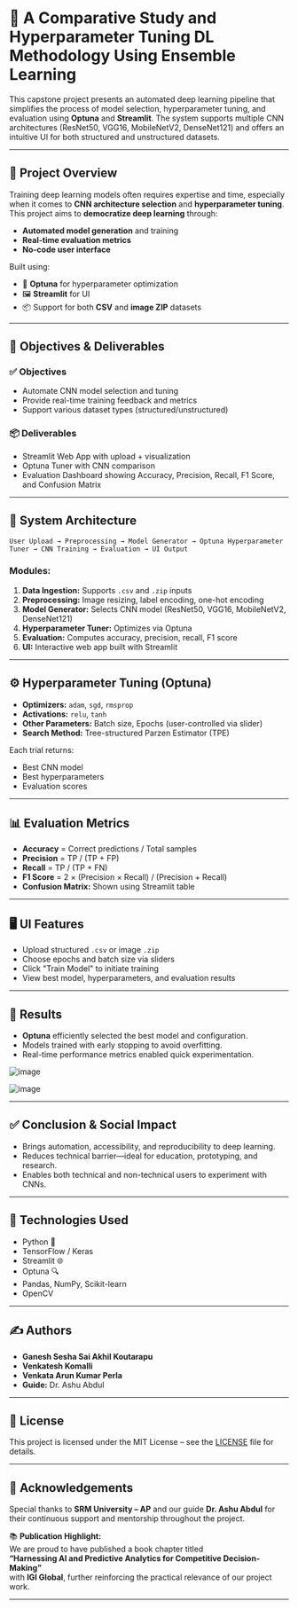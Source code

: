 # 🧠 A Comparative Study and Hyperparameter Tuning DL Methodology Using Ensemble Learning

This capstone project presents an automated deep learning pipeline that simplifies the process of model selection, hyperparameter tuning, and evaluation using **Optuna** and **Streamlit**. The system supports multiple CNN architectures (ResNet50, VGG16, MobileNetV2, DenseNet121) and offers an intuitive UI for both structured and unstructured datasets.

---

## 🚀 Project Overview

Training deep learning models often requires expertise and time, especially when it comes to **CNN architecture selection** and **hyperparameter tuning**. This project aims to **democratize deep learning** through:

- **Automated model generation** and training  
- **Real-time evaluation metrics**  
- **No-code user interface**

Built using:
- 🧪 **Optuna** for hyperparameter optimization  
- 🖼️ **Streamlit** for UI  
- 📦 Support for both **CSV** and **image ZIP** datasets

---

## 🎯 Objectives & Deliverables

### ✅ Objectives
- Automate CNN model selection and tuning  
- Provide real-time training feedback and metrics  
- Support various dataset types (structured/unstructured)  

### 📦 Deliverables
- Streamlit Web App with upload + visualization  
- Optuna Tuner with CNN comparison  
- Evaluation Dashboard showing Accuracy, Precision, Recall, F1 Score, and Confusion Matrix  

---

## 🧱 System Architecture

```
User Upload → Preprocessing → Model Generator → Optuna Hyperparameter Tuner → CNN Training → Evaluation → UI Output
```

### Modules:
1. **Data Ingestion:** Supports `.csv` and `.zip` inputs  
2. **Preprocessing:** Image resizing, label encoding, one-hot encoding  
3. **Model Generator:** Selects CNN model (ResNet50, VGG16, MobileNetV2, DenseNet121)  
4. **Hyperparameter Tuner:** Optimizes via Optuna  
5. **Evaluation:** Computes accuracy, precision, recall, F1 score  
6. **UI:** Interactive web app built with Streamlit  

---

## ⚙️ Hyperparameter Tuning (Optuna)

- **Optimizers:** `adam`, `sgd`, `rmsprop`  
- **Activations:** `relu`, `tanh`  
- **Other Parameters:** Batch size, Epochs (user-controlled via slider)  
- **Search Method:** Tree-structured Parzen Estimator (TPE)  

Each trial returns:
- Best CNN model  
- Best hyperparameters  
- Evaluation scores  

---

## 📊 Evaluation Metrics

- **Accuracy** = Correct predictions / Total samples  
- **Precision** = TP / (TP + FP)  
- **Recall** = TP / (TP + FN)  
- **F1 Score** = 2 × (Precision × Recall) / (Precision + Recall)  
- **Confusion Matrix:** Shown using Streamlit table  

---

## 🖥️ UI Features

- Upload structured `.csv` or image `.zip`  
- Choose epochs and batch size via sliders  
- Click "Train Model" to initiate training  
- View best model, hyperparameters, and evaluation results  

---

## 📌 Results

- **Optuna** efficiently selected the best model and configuration.  
- Models trained with early stopping to avoid overfitting.  
- Real-time performance metrics enabled quick experimentation.  

![image](https://github.com/user-attachments/assets/cdc6a6dc-25ad-4799-b7f3-1e0e000202f0)

![image](https://github.com/user-attachments/assets/3ec217eb-4735-4889-8c9e-2b256698df2b)

---

## ✅ Conclusion & Social Impact

- Brings automation, accessibility, and reproducibility to deep learning.  
- Reduces technical barrier—ideal for education, prototyping, and research.  
- Enables both technical and non-technical users to experiment with CNNs.  

---

## 🧰 Technologies Used

- Python 🐍  
- TensorFlow / Keras  
- Streamlit 🌐  
- Optuna 🔍  
- Pandas, NumPy, Scikit-learn  
- OpenCV  

---

## ✍️ Authors

- **Ganesh Sesha Sai Akhil Koutarapu**   
- **Venkatesh Komalli**  
- **Venkata Arun Kumar Perla**  
- **Guide:** Dr. Ashu Abdul  

---

## 📜 License

This project is licensed under the MIT License – see the [LICENSE](LICENSE) file for details.

---

## 🙏 Acknowledgements

Special thanks to **SRM University – AP** and our guide **Dr. Ashu Abdul** for their continuous support and mentorship throughout the project.

📚 **Publication Highlight:**  
We are proud to have published a book chapter titled  
**“Harnessing AI and Predictive Analytics for Competitive Decision-Making”**  
with **IGI Global**, further reinforcing the practical relevance of our project work.

---

